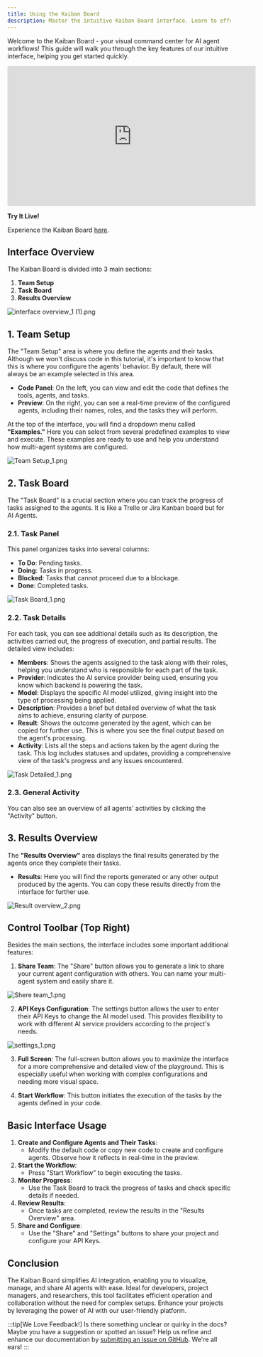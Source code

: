 ```yaml
---
title: Using the Kaiban Board
description: Master the intuitive Kaiban Board interface. Learn to effortlessly create, monitor, and manage AI workflows through our powerful visual tools. Perfect for teams looking to streamline their AI development process.
---
```


Welcome to the Kaiban Board - your visual command center for AI agent workflows! This guide will walk you through the key features of our intuitive interface, helping you get started quickly.

<div style={{position: 'relative', paddingBottom: '56.25%', height: 0, overflow: 'hidden', maxWidth: '100%', marginBottom: '2rem'}}>

<iframe width="560" height="315" src="https://www.youtube.com/embed/14zd_UkIK8o?si=XzSNTU0EpSMefPtp" title="YouTube video player" frameborder="0" allow="accelerometer; autoplay; clipboard-write; encrypted-media; gyroscope; picture-in-picture; web-share" referrerpolicy="strict-origin-when-cross-origin" allowfullscreen style={{position: 'absolute', top: 0, left: 0, width: '100%', height: '100%'}}></iframe>
</div>

**Try It Live!**

Experience the Kaiban Board [here](https://www.kaibanjs.com/playground).

## Interface Overview

The Kaiban Board is divided into 3 main sections:

1. **Team Setup**
2. **Task Board**
3. **Results Overview**

![interface overview_1 (1).png](https://res.cloudinary.com/dnno8pxyy/image/upload/v1723580136/interface_overview_1__1_jxdhj7.png)

## 1. Team Setup

The "Team Setup" area is where you define the agents and their tasks. Although we won't discuss code in this tutorial, it's important to know that this is where you configure the agents' behavior. By default, there will always be an example selected in this area.

- **Code Panel**: On the left, you can view and edit the code that defines the tools, agents, and tasks.
- **Preview**: On the right, you can see a real-time preview of the configured agents, including their names, roles, and the tasks they will perform.

At the top of the interface, you will find a dropdown menu called **"Examples."** Here you can select from several predefined examples to view and execute. These examples are ready to use and help you understand how multi-agent systems are configured.

![Team Setup_1.png](https://res.cloudinary.com/dnno8pxyy/image/upload/v1723580135/Team_Setup_1_zc47op.png)

## 2. Task Board

The "Task Board" is a crucial section where you can track the progress of tasks assigned to the agents. It is like a Trello or Jira Kanban board but for AI Agents.

### 2.1. Task Panel

This panel organizes tasks into several columns:

- **To Do**: Pending tasks.
- **Doing**: Tasks in progress.
- **Blocked**: Tasks that cannot proceed due to a blockage.
- **Done**: Completed tasks.

![Task Board_1.png](https://res.cloudinary.com/dnno8pxyy/image/upload/v1723580135/Task_Board_1_ehmpno.png)

### 2.2. Task Details

For each task, you can see additional details such as its description, the activities carried out, the progress of execution, and partial results. The detailed view includes:

- **Members**: Shows the agents assigned to the task along with their roles, helping you understand who is responsible for each part of the task.
- **Provider**: Indicates the AI service provider being used, ensuring you know which backend is powering the task.
- **Model**: Displays the specific AI model utilized, giving insight into the type of processing being applied.
- **Description**: Provides a brief but detailed overview of what the task aims to achieve, ensuring clarity of purpose.
- **Result**: Shows the outcome generated by the agent, which can be copied for further use. This is where you see the final output based on the agent's processing.
- **Activity**: Lists all the steps and actions taken by the agent during the task. This log includes statuses and updates, providing a comprehensive view of the task's progress and any issues encountered.

![Task Detailed_1.png](https://res.cloudinary.com/dnno8pxyy/image/upload/v1723580135/Task_Detailed_1_nzvwnz.png)

### 2.3. General Activity

You can also see an overview of all agents' activities by clicking the "Activity" button.

## 3. Results Overview

The **"Results Overview"** area displays the final results generated by the agents once they complete their tasks.

- **Results**: Here you will find the reports generated or any other output produced by the agents. You can copy these results directly from the interface for further use.

![Result overview_2.png](https://res.cloudinary.com/dnno8pxyy/image/upload/v1723580135/Result_overview_2_bhkm7b.png)

## Control Toolbar (Top Right)

Besides the main sections, the interface includes some important additional features:

1. **Share Team**: The "Share" button allows you to generate a link to share your current agent configuration with others. You can name your multi-agent system and easily share it.

![Shere team_1.png](https://res.cloudinary.com/dnno8pxyy/image/upload/v1723580135/Shere_team_1_pmfbfj.png)

2. **API Keys Configuration**: The settings button allows the user to enter their API Keys to change the AI model used. This provides flexibility to work with different AI service providers according to the project's needs.

![settings_1.png](https://res.cloudinary.com/dnno8pxyy/image/upload/v1723580135/settings_1_dk5bry.png)

3. **Full Screen**: The full-screen button allows you to maximize the interface for a more comprehensive and detailed view of the playground. This is especially useful when working with complex configurations and needing more visual space.

4. **Start Workflow**: This button initiates the execution of the tasks by the agents defined in your code.

## Basic Interface Usage

1. **Create and Configure Agents and Their Tasks**:
    - Modify the default code or copy new code to create and configure agents. Observe how it reflects in real-time in the preview.
2. **Start the Workflow**:
    - Press "Start Workflow" to begin executing the tasks.
3. **Monitor Progress**:
    - Use the Task Board to track the progress of tasks and check specific details if needed.
4. **Review Results**:
    - Once tasks are completed, review the results in the "Results Overview" area.
5. **Share and Configure**:
    - Use the "Share" and "Settings" buttons to share your project and configure your API Keys.

## Conclusion

The Kaiban Board simplifies AI integration, enabling you to visualize, manage, and share AI agents with ease. Ideal for developers, project managers, and researchers, this tool facilitates efficient operation and collaboration without the need for complex setups. Enhance your projects by leveraging the power of AI with our user-friendly platform.

:::tip[We Love Feedback!]
Is there something unclear or quirky in the docs? Maybe you have a suggestion or spotted an issue? Help us refine and enhance our documentation by [submitting an issue on GitHub](https://github.com/kaiban-ai/KaibanJS/issues). We're all ears!
:::
